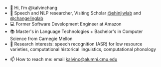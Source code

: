 - 👋 Hi, I’m @kalvinchang
- 💬 Speech and NLP researcher, Visiting Scholar [@shinjiwlab](shinjiwlab.github.io) and [@changelinglab](changelinglab.github.io)
- 💻 Former Software Development Engineer at Amazon
- 📚 Master's in Language Technologies + Bachelor's in Computer Science from Carnegie Mellon
- 👀 Research interests: speech recognition (ASR) for low resource varieties, computational historical linguistics, computational phonology
<!-- - 🌱 I’m currently learning ...
- 💞️ I’m looking to collaborate on ... -->
- 📫 How to reach me: email [kalvinc@alumni.cmu.edu](kalvinc@alumni.cmu.edu)

<!---
kalvinchang/kalvinchang is a ✨ special ✨ repository because its `README.md` (this file) appears on your GitHub profile.
You can click the Preview link to take a look at your changes.
--->
